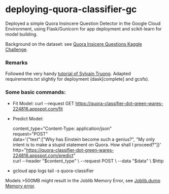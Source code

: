 # deploying-quora-classifier-gc

Deployed a simple Quora Insincere Question Detector in the Google Cloud Environment, using Flask/Gunicorn for app deployment and scikit-learn for model building.

Background on the dataset: see [Quora Insicere Questions Kaggle Challenge](https://www.kaggle.com/c/quora-insincere-questions-classification).

### Remarks 

Followed the very handy [tutorial of Sylvain Truong](https://towardsdatascience.com/https-towardsdatascience-com-deploying-machine-learning-has-never-been-so-easy-bbdb500a39a). 
Adapted requirements.txt slightly for deployment (dask[complete] and gcsfs).


### Some basic commands: 
- Fit Model: curl --request GET https://quora-classifier-dot-green-wares-224816.appspot.com/fit
- Predict Model: 

	content_type="Content-Type: application/json" <br>
	request="POST" <br>
	data='{"text":["Why has Einstein become such a genius?", "My only intent is to make a stupid statement on Quora. How shall I proceed?"]}' <br>
	http="https://quora-classifier-dot-green-wares-224816.appspot.com/predict" <br>
	curl --header "$content_type" \ --request POST \ --data "$data" \ $http

- gcloud app logs tail -s quora-classifier

Models >500MB might result in the Joblib Memory Error, see [Joblib.dump Memory error](https://github.com/joblib/joblib/issues/66).
